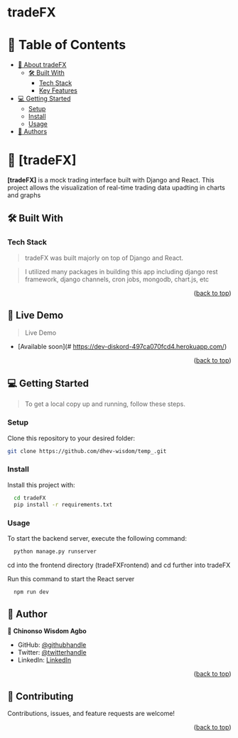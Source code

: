 # tradeFX

<a id="readme-top"></a>
<!--
!!! IMPORTANT !!!

REQUIRED SECTIONS:
- Table of Contents
- About Diskord
  - Built With
  - Live Demo
- Getting Started
- Authors
- Future Features
- Show your support
- Acknowledgements


<div align="center">
  <!-- You are encouraged to replace this logo with your own! Otherwise you can also remove it. -->

</div>

<!-- TABLE OF CONTENTS -->

# 📗 Table of Contents

- [📖 About tradeFX](#about-project)
  - [🛠 Built With](#built-with)
    - [Tech Stack](#tech-stack)
    - [Key Features](#key-features)
- [💻 Getting Started](#getting-started)
  - [Setup](#setup)
  - [Install](#install)
  - [Usage](#usage)
- [👥 Authors](#authors)

<!-- PROJECT DESCRIPTION -->

# 📖 [tradeFX] <a name="about-project"></a>


**[tradeFX]** is a mock trading interface built with Django and React. This project allows the visualization of real-time trading data upadting in charts and graphs

## 🛠 Built With <a name="built-with"></a>

### Tech Stack <a name="tech-stack"></a>

> tradeFX was built majorly on top of Django and React.

> I utilized many packages in building this app including django rest framework, django channels, cron jobs, mongodb, chart.js, etc

<p align="right">(<a href="#readme-top">back to top</a>)</p>

<!-- LIVE DEMO -->

## 🚀 Live Demo <a name="live-demo"></a>

> Live Demo

- [Available soon](# https://dev-diskord-497ca070fcd4.herokuapp.com/)

<p align="right">(<a href="#readme-top">back to top</a>)</p>

<!-- GETTING STARTED -->

## 💻 Getting Started <a name="getting-started"></a>

> To get a local copy up and running, follow these steps.


### Setup

Clone this repository to your desired folder:

```sh
git clone https://github.com/dhev-wisdom/temp_.git
```

### Install

Install this project with:

```sh
  cd tradeFX
  pip install -r requirements.txt
```

### Usage

To start the backend server, execute the following command:

```sh
  python manage.py runserver
```

cd into the frontend directory (tradeFXFrontend) and cd further into tradeFX

Run this command to start the React server

```sh
  npm run dev
```

<!-- AUTHORS -->

## 👥 Author <a name="authors"></a>

👤 **Chinonso Wisdom Agbo**

- GitHub: [@githubhandle](https://github.com/dhev-wisdom)
- Twitter: [@twitterhandle](https://twitter.com/wisdom_theDev)
- LinkedIn: [LinkedIn](https://www.linkedin.com/in/dev-chinonso-agbo)

<p align="right">(<a href="#readme-top">back to top</a>)</p>

<!-- CONTRIBUTING -->

## 🤝 Contributing <a name="contributing"></a>

Contributions, issues, and feature requests are welcome!

<p align="right">(<a href="#readme-top">back to top</a>)</p>

